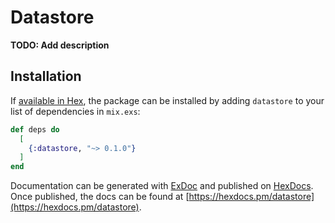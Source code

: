 # Datastore

**TODO: Add description**

## Installation

If [available in Hex](https://hex.pm/docs/publish), the package can be installed
by adding `datastore` to your list of dependencies in `mix.exs`:

```elixir
def deps do
  [
    {:datastore, "~> 0.1.0"}
  ]
end
```

Documentation can be generated with [ExDoc](https://github.com/elixir-lang/ex_doc)
and published on [HexDocs](https://hexdocs.pm). Once published, the docs can
be found at [https://hexdocs.pm/datastore](https://hexdocs.pm/datastore).

